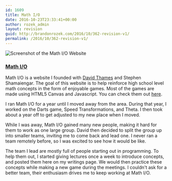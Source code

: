 ```yaml
---
id: 1609
title: Math I/O
date: 2016-10-23T23:33:41+00:00
author: rozek_admin
layout: revision
guid: http://brandonrozek.com/2016/10/362-revision-v1/
permalink: /2016/10/362-revision-v1/
---
```


![Screenshot of the Math I/O Website](/files/images/projects/Math-I-O.png)

### [Math I/O](http://math-io.com)

Math I/O is a website I founded with [David Thames](http://davidcthames.com) and Stephen Shamaiengar. The goal of this website is to help reinforce high school level math concepts in the form of enjoyable games. Most of the games are made using HTML5 Canvas and Javascript. You can check them out [here](http://math-io.com/).

I ran Math I/O for a year until I moved away from the area. During that year, I worked on the Darts game, Speed Transformations, and Theta. I then took about a year off to get adjusted to my new place when I moved.

While I was away, Math I/O gained many new people, making it hard for them to work as one large group. David then decided to split the group up into smaller teams, inviting me to come back and lead one. I never ran a team remotely before, so I was excited to see how it would be like.

The team I lead are mostly full of people starting out in programming. To help them out, I started giving lectures once a week to introduce concepts, and posted them here on my writings page. We would then practice these concepts while making a new game during the meetings. I couldn't ask for a better team, their enthusiasm drives me to keep working at Math I/O.
